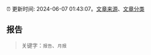 :alarm_clock: 更新时间: 2024-06-07 01:43:07。[文章来源](/README.md)、[文章分类](/TAGS.md)

## 报告


> 关键字：`报告`、`月报`



